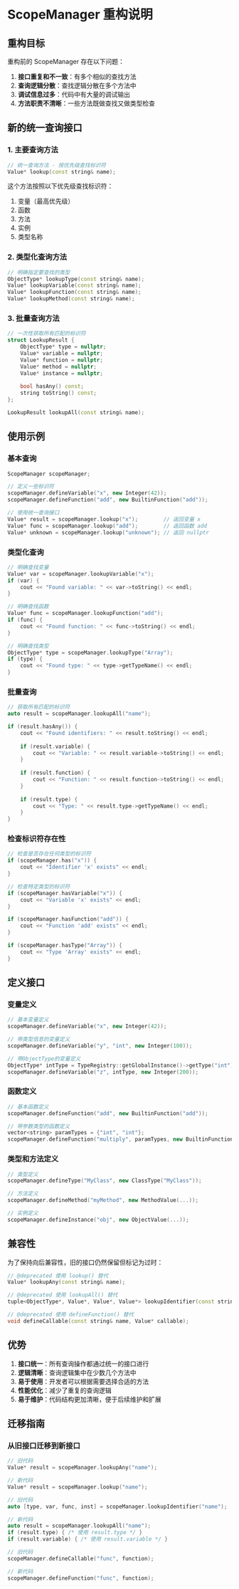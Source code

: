 # ScopeManager 重构说明

## 重构目标

重构前的 ScopeManager 存在以下问题：
1. **接口重复和不一致**：有多个相似的查找方法
2. **查询逻辑分散**：查找逻辑分散在多个方法中
3. **调试信息过多**：代码中有大量的调试输出
4. **方法职责不清晰**：一些方法既做查找又做类型检查

## 新的统一查询接口

### 1. 主要查询方法

```cpp
// 统一查询方法 - 按优先级查找标识符
Value* lookup(const string& name);
```

这个方法按照以下优先级查找标识符：
1. 变量（最高优先级）
2. 函数
3. 方法
4. 实例
5. 类型名称

### 2. 类型化查询方法

```cpp
// 明确指定要查找的类型
ObjectType* lookupType(const string& name);
Value* lookupVariable(const string& name);
Value* lookupFunction(const string& name);
Value* lookupMethod(const string& name);
```

### 3. 批量查询方法

```cpp
// 一次性获取所有匹配的标识符
struct LookupResult {
    ObjectType* type = nullptr;
    Value* variable = nullptr;
    Value* function = nullptr;
    Value* method = nullptr;
    Value* instance = nullptr;
    
    bool hasAny() const;
    string toString() const;
};

LookupResult lookupAll(const string& name);
```

## 使用示例

### 基本查询

```cpp
ScopeManager scopeManager;

// 定义一些标识符
scopeManager.defineVariable("x", new Integer(42));
scopeManager.defineFunction("add", new BuiltinFunction("add"));

// 使用统一查询接口
Value* result = scopeManager.lookup("x");        // 返回变量 x
Value* func = scopeManager.lookup("add");        // 返回函数 add
Value* unknown = scopeManager.lookup("unknown"); // 返回 nullptr
```

### 类型化查询

```cpp
// 明确查找变量
Value* var = scopeManager.lookupVariable("x");
if (var) {
    cout << "Found variable: " << var->toString() << endl;
}

// 明确查找函数
Value* func = scopeManager.lookupFunction("add");
if (func) {
    cout << "Found function: " << func->toString() << endl;
}

// 明确查找类型
ObjectType* type = scopeManager.lookupType("Array");
if (type) {
    cout << "Found type: " << type->getTypeName() << endl;
}
```

### 批量查询

```cpp
// 获取所有匹配的标识符
auto result = scopeManager.lookupAll("name");

if (result.hasAny()) {
    cout << "Found identifiers: " << result.toString() << endl;
    
    if (result.variable) {
        cout << "Variable: " << result.variable->toString() << endl;
    }
    
    if (result.function) {
        cout << "Function: " << result.function->toString() << endl;
    }
    
    if (result.type) {
        cout << "Type: " << result.type->getTypeName() << endl;
    }
}
```

### 检查标识符存在性

```cpp
// 检查是否存在任何类型的标识符
if (scopeManager.has("x")) {
    cout << "Identifier 'x' exists" << endl;
}

// 检查特定类型的标识符
if (scopeManager.hasVariable("x")) {
    cout << "Variable 'x' exists" << endl;
}

if (scopeManager.hasFunction("add")) {
    cout << "Function 'add' exists" << endl;
}

if (scopeManager.hasType("Array")) {
    cout << "Type 'Array' exists" << endl;
}
```

## 定义接口

### 变量定义

```cpp
// 基本变量定义
scopeManager.defineVariable("x", new Integer(42));

// 带类型信息的变量定义
scopeManager.defineVariable("y", "int", new Integer(100));

// 带ObjectType的变量定义
ObjectType* intType = TypeRegistry::getGlobalInstance()->getType("int");
scopeManager.defineVariable("z", intType, new Integer(200));
```

### 函数定义

```cpp
// 基本函数定义
scopeManager.defineFunction("add", new BuiltinFunction("add"));

// 带参数类型的函数定义
vector<string> paramTypes = {"int", "int"};
scopeManager.defineFunction("multiply", paramTypes, new BuiltinFunction("multiply"));
```

### 类型和方法定义

```cpp
// 类型定义
scopeManager.defineType("MyClass", new ClassType("MyClass"));

// 方法定义
scopeManager.defineMethod("myMethod", new MethodValue(...));

// 实例定义
scopeManager.defineInstance("obj", new ObjectValue(...));
```

## 兼容性

为了保持向后兼容性，旧的接口仍然保留但标记为过时：

```cpp
// @deprecated 使用 lookup() 替代
Value* lookupAny(const string& name);

// @deprecated 使用 lookupAll() 替代
tuple<ObjectType*, Value*, Value*, Value*> lookupIdentifier(const string& name);

// @deprecated 使用 defineFunction() 替代
void defineCallable(const string& name, Value* callable);
```

## 优势

1. **接口统一**：所有查询操作都通过统一的接口进行
2. **逻辑清晰**：查询逻辑集中在少数几个方法中
3. **易于使用**：开发者可以根据需要选择合适的方法
4. **性能优化**：减少了重复的查询逻辑
5. **易于维护**：代码结构更加清晰，便于后续维护和扩展

## 迁移指南

### 从旧接口迁移到新接口

```cpp
// 旧代码
Value* result = scopeManager.lookupAny("name");

// 新代码
Value* result = scopeManager.lookup("name");
```

```cpp
// 旧代码
auto [type, var, func, inst] = scopeManager.lookupIdentifier("name");

// 新代码
auto result = scopeManager.lookupAll("name");
if (result.type) { /* 使用 result.type */ }
if (result.variable) { /* 使用 result.variable */ }
```

```cpp
// 旧代码
scopeManager.defineCallable("func", function);

// 新代码
scopeManager.defineFunction("func", function);
```
